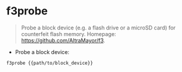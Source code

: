 # f3probe

> Probe a block device (e.g. a flash drive or a microSD card) for counterfeit flash memory.
> Homepage: <https://github.com/AltraMayor/f3>.

- Probe a block device:

`f3probe {{path/to/block_device}}`

